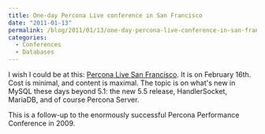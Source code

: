 ```yaml
---
title: One-day Percona Live conference in San Francisco
date: "2011-01-13"
permalink: /blog/2011/01/13/one-day-percona-live-conference-in-san-francisco/
categories:
  - Conferences
  - Databases
---
```

I wish I could be at this: [Percona Live San Francisco][1]. It is on February 16th. Cost is minimal, and content is maximal. The topic is on what's new in MySQL these days beyond 5.1: the new 5.5 release, HandlerSocket, MariaDB, and of course Percona Server.

This is a follow-up to the enormously successful Percona Performance Conference in 2009.

 [1]: http://www.percona.com/events/percona-live-san-francisco-2011/

